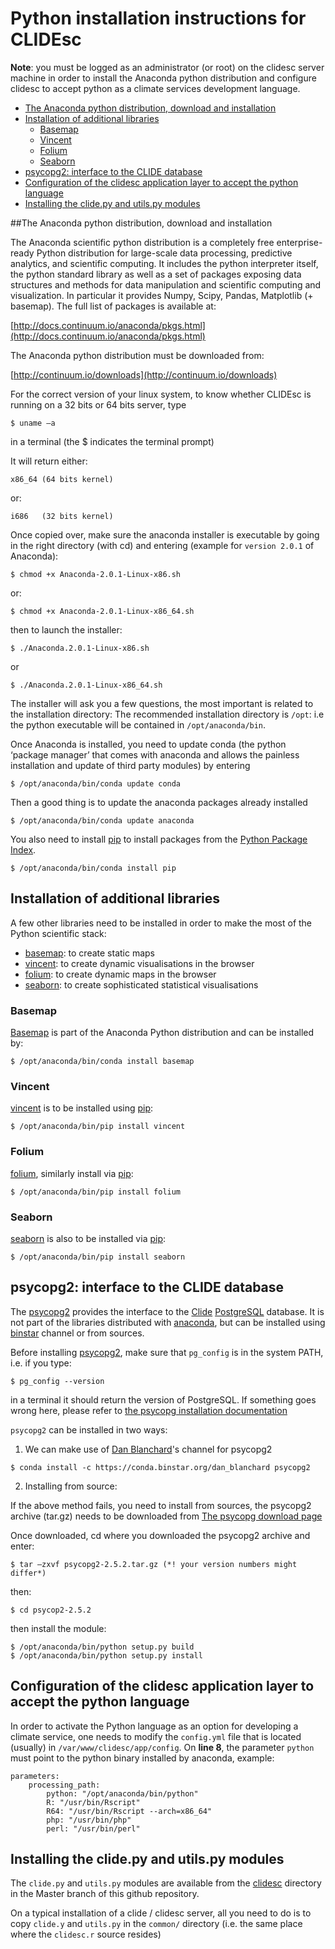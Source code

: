 # Python installation instructions for CLIDEsc

**Note**: you must be logged as an administrator (or root) on the clidesc server machine in order to install the Anaconda python distribution and configure clidesc to accept python as a climate services development language.

  - [The Anaconda python distribution, download and installation](#the-anaconda-python-distribution-download-and-installation)
  - [Installation of additional libraries](#installation-of-additional-libraries)
    - [Basemap](#basemap)
    - [Vincent](#vincent)
    - [Folium](#folium)
    - [Seaborn](#seaborn)
  - [psycopg2: interface to the CLIDE database](#psycopg2-interface-to-the-clide-database)
  - [Configuration of the clidesc application layer to accept the python language](#configuration-of-the-clidesc-application-layer-to-accept-the-python-language)
  - [Installing the clide.py and utils.py modules](#installing-the-clidepy-and-utilspy-modules)

##The Anaconda python distribution, download and installation

The Anaconda scientific python distribution is a completely free enterprise-ready Python distribution for large-scale data processing, predictive analytics, and scientific computing. It includes the python interpreter itself, the python standard library as well as a set of packages exposing data structures and methods for data manipulation and scientific computing and visualization. In particular it provides Numpy, Scipy, Pandas, Matplotlib (+ basemap). The full list of packages is available at:

[http://docs.continuum.io/anaconda/pkgs.html](http://docs.continuum.io/anaconda/pkgs.html)

The Anaconda python distribution must be downloaded from:

[http://continuum.io/downloads](http://continuum.io/downloads)

For the correct version of your linux system, to know whether CLIDEsc is running on a 32 bits or 64 bits server, type

```
$ uname –a
```

in a terminal (the $ indicates the terminal prompt)

It will return either:

    x86_64 (64 bits kernel)

or:

    i686   (32 bits kernel)

Once copied over, make sure the anaconda installer is executable by going in the right directory (with cd) and entering (example for ```version 2.0.1``` of Anaconda):

    $ chmod +x Anaconda-2.0.1-Linux-x86.sh

or:

    $ chmod +x Anaconda-2.0.1-Linux-x86_64.sh

then to launch the installer:

    $ ./Anaconda.2.0.1-Linux-x86.sh

or

    $ ./Anaconda.2.0.1-Linux-x86_64.sh

The installer will ask you a few questions, the most important is related to the installation directory: The recommended installation directory is ```/opt```: i.e the python executable will be contained in ```/opt/anaconda/bin```.

Once Anaconda is installed, you need to update conda (the python ‘package manager’ that comes with anaconda and allows the painless installation and update of third party modules) by entering

    $ /opt/anaconda/bin/conda update conda

Then a good thing is to update the anaconda packages already installed

    $ /opt/anaconda/bin/conda update anaconda

You also need to install [pip](https://github.com/pypa/pip) to install packages from the [Python Package Index](http://pypi.python.org/pypi).

    $ /opt/anaconda/bin/conda install pip

## Installation of additional libraries

A few other libraries need to be installed in order to make the most of the Python scientific stack:

+ [basemap](http://matplotlib.org/basemap/): to create static maps
+ [vincent](http://vincent.readthedocs.org/en/latest/): to create dynamic visualisations in the browser
+ [folium](https://github.com/wrobstory/folium): to create dynamic maps in the browser
+ [seaborn](http://web.stanford.edu/~mwaskom/software/seaborn/): to create sophisticated statistical visualisations

### Basemap

[Basemap](http://matplotlib.org/basemap/) is part of the Anaconda Python distribution and can be installed by:

    $ /opt/anaconda/bin/conda install basemap

### Vincent

[vincent](http://vincent.readthedocs.org/en/latest/) is to be installed using [pip](https://github.com/pypa/pip):

    $ /opt/anaconda/bin/pip install vincent

### Folium

[folium](https://github.com/wrobstory/folium), similarly install via [pip](https://github.com/pypa/pip):

    $ /opt/anaconda/bin/pip install folium

### Seaborn

[seaborn](http://web.stanford.edu/~mwaskom/software/seaborn/) is also to be installed via [pip](https://github.com/pypa/pip):

    $ /opt/anaconda/bin/pip install seaborn

## psycopg2: interface to the CLIDE database

The [psycopg2](http://initd.org/psycopg/) provides the interface to the [Clide](http://www.bom.gov.au/climate/pacific/about-clide.shtml) [PostgreSQL](http://www.postgresql.org/) database. It is not part of the libraries distributed with [anaconda](), but can be installed using [binstar](www.binstar.org) channel or from sources.

Before installing [psycopg2](http://initd.org/psycopg/), make sure that ```pg_config``` is in the system PATH, i.e. if you type:

    $ pg_config --version

in a terminal it should return the version of PostgreSQL. If something goes wrong here, please refer to [the psycopg installation documentation](http://initd.org/psycopg/docs/install.html#install-from-source)

`psycopg2` can be installed in two ways:

1) We can make use of [Dan Blanchard](http://dan-blanchard.github.io/)'s channel for psycopg2

```
$ conda install -c https://conda.binstar.org/dan_blanchard psycopg2
```

2) Installing from source:

If the above method fails, you need to install from sources, the psycopg2 archive (tar.gz) needs to be downloaded from [The psycopg download page](http://initd.org/psycopg/download/)

Once downloaded, cd where you downloaded the psycopg2 archive and enter:  

    $ tar –zxvf psycopg2-2.5.2.tar.gz (*! your version numbers might differ*)

then:

    $ cd psycop2-2.5.2

then install the module:

    $ /opt/anaconda/bin/python setup.py build
    $ /opt/anaconda/bin/python setup.py install

## Configuration of the clidesc application layer to accept the python language

In order to activate the Python language as an option for developing a climate service, one needs to modify the `config.yml` file that is located (usually) in `/var/www/clidesc/app/config`. On **line 8**, the parameter `python` must point to the python binary installed by anaconda, example:

```
parameters:
    processing_path:
        python: "/opt/anaconda/bin/python"
        R: "/usr/bin/Rscript"
        R64: "/usr/bin/Rscript --arch=x86_64"
        php: "/usr/bin/php"
        perl: "/usr/bin/perl"
```

## Installing the clide.py and utils.py modules

The `clide.py` and `utils.py` modules are available from the [clidesc](https://github.com/nicolasfauchereau/clidesc/tree/master/clidesc) directory in the Master branch of this github repository. 

On a typical installation of a clide / clidesc server, all you need to do is to copy `clide.y` and `utils.py` in the `common/` directory (i.e. the same place where the `clidesc.r` source resides)
